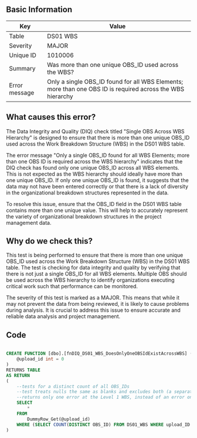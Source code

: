 ## Basic Information
| Key         | Value          |
|-------------|----------------|
| Table       | DS01 WBS |
| Severity    | MAJOR |
| Unique ID   | 1010006   |
| Summary     | Was more than one unique OBS_ID used across the WBS? |
| Error message | Only a single OBS_ID found for all WBS Elements; more than one OBS ID is required across the WBS hierarchy |

## What causes this error?

The Data Integrity and Quality (DIQ) check titled "Single OBS Across WBS Hierarchy" is designed to ensure that there is more than one unique OBS_ID used across the Work Breakdown Structure (WBS) in the DS01 WBS table. 

The error message "Only a single OBS_ID found for all WBS Elements; more than one OBS ID is required across the WBS hierarchy" indicates that the DIQ check has found only one unique OBS_ID across all WBS elements. This is not expected as the WBS hierarchy should ideally have more than one unique OBS_ID. If only one unique OBS_ID is found, it suggests that the data may not have been entered correctly or that there is a lack of diversity in the organizational breakdown structures represented in the data.

To resolve this issue, ensure that the OBS_ID field in the DS01 WBS table contains more than one unique value. This will help to accurately represent the variety of organizational breakdown structures in the project management data.
## Why do we check this?

This test is being performed to ensure that there is more than one unique OBS_ID used across the Work Breakdown Structure (WBS) in the DS01 WBS table. The test is checking for data integrity and quality by verifying that there is not just a single OBS_ID for all WBS elements. Multiple OBS should be used across the WBS hierarchy to identify organizations executing critical work such that performance can be monitored.

The severity of this test is marked as a MAJOR. This means that while it may not prevent the data from being reviewed, it is likely to cause problems during analysis. It is crucial to address this issue to ensure accurate and reliable data analysis and project management.
## Code

```sql

CREATE FUNCTION [dbo].[fnDIQ_DS01_WBS_DoesOnlyOneOBSIdExistAcrossWBS] (
	@upload_id int = 0
)
RETURNS TABLE
AS RETURN
(
	--tests for a distinct count of all OBS_IDs 
	--test treats nulls the same as blanks and excludes both (a separate test exists for OBS_ID = null/blank)
	--returns only one error at the Level 1 WBS, instead of an error on each line.
    SELECT	
        *
    FROM	
        DummyRow_Get(@upload_id)
    WHERE (SELECT COUNT(DISTINCT OBS_ID) FROM DS01_WBS WHERE upload_ID = @upload_id AND TRIM(ISNULL(OBS_ID, '')) <> '') = 1
)
```
